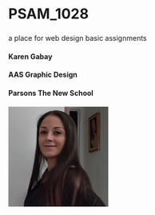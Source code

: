 # PSAM_1028
###
a place for web design basic assignments 
#### Karen Gabay
#### AAS Graphic Design
#### Parsons The New School
<img src="https://github.com/bawak963/PSAM_1028/blob/master/Karen-Gabay%202.jpg?raw=true" width="200">

